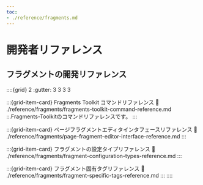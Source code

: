 ```yaml
---
toc:
- ./reference/fragments.md
---
```

# 開発者リファレンス

## フラグメントの開発リファレンス

::::{grid} 2
:gutter: 3 3 3 3

:::{grid-item-card} Fragments Toolkit コマンドリファレンス
:link: ./reference/fragments/fragments-toolkit-command-reference.md ::.Fragments-Toolkitのコマンドリファレンスです。
:::

:::{grid-item-card} ページフラグメントエディタインタフェースリファレンス
:link: ./reference/fragments/page-fragment-editor-interface-reference.md
:::

:::{grid-item-card} フラグメントの設定タイプリファレンス
:link: ./reference/fragments/fragment-configuration-types-reference.md
:::

:::{grid-item-card} フラグメント固有タグリファレンス
:link: ./reference/fragments/fragment-specific-tags-reference.md
:::
::::
